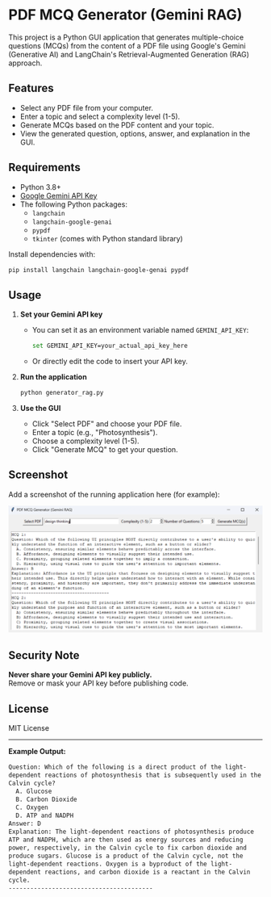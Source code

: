 # PDF MCQ Generator (Gemini RAG)

This project is a Python GUI application that generates multiple-choice questions (MCQs) from the content of a PDF file using Google's Gemini (Generative AI) and LangChain's Retrieval-Augmented Generation (RAG) approach.

## Features

- Select any PDF file from your computer.
- Enter a topic and select a complexity level (1-5).
- Generate MCQs based on the PDF content and your topic.
- View the generated question, options, answer, and explanation in the GUI.

## Requirements

- Python 3.8+
- [Google Gemini API Key](https://aistudio.google.com/app/apikey)
- The following Python packages:
  - `langchain`
  - `langchain-google-genai`
  - `pypdf`
  - `tkinter` (comes with Python standard library)

Install dependencies with:

```sh
pip install langchain langchain-google-genai pypdf
```

## Usage

1. **Set your Gemini API key**  
   - You can set it as an environment variable named `GEMINI_API_KEY`:
     ```sh
     set GEMINI_API_KEY=your_actual_api_key_here
     ```
   - Or directly edit the code to insert your API key.

2. **Run the application**

   ```sh
   python generator_rag.py
   ```

3. **Use the GUI**
   - Click "Select PDF" and choose your PDF file.
   - Enter a topic (e.g., "Photosynthesis").
   - Choose a complexity level (1-5).
   - Click "Generate MCQ" to get your question.

## Screenshot

Add a screenshot of the running application here (for example):

![PDF MCQ Generator Screenshot](image.png)

## Security Note

**Never share your Gemini API key publicly.**  
Remove or mask your API key before publishing code.

## License

MIT License

---

**Example Output:**

```
Question: Which of the following is a direct product of the light-dependent reactions of photosynthesis that is subsequently used in the Calvin cycle?
  A. Glucose
  B. Carbon Dioxide
  C. Oxygen
  D. ATP and NADPH
Answer: D
Explanation: The light-dependent reactions of photosynthesis produce ATP and NADPH, which are then used as energy sources and reducing power, respectively, in the Calvin cycle to fix carbon dioxide and produce sugars. Glucose is a product of the Calvin cycle, not the light-dependent reactions. Oxygen is a byproduct of the light-dependent reactions, and carbon dioxide is a reactant in the Calvin cycle.
----------------------------------------
```